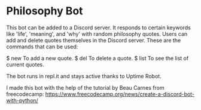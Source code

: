 # Philosophy Bot

This bot can be added to a Discord server. It responds to certain keywords like 'life', 'meaning', and 'why' with random philosophy quotes. Users can add and delete quotes themselves in the Discord server. These are the commands that can be used:

$ new	To add a new quote.
$ del 	To delete a quote.
$ list	To see the list of current quotes.

The bot runs in repl.it and stays active thanks to Uptime Robot.

I made this bot with the help of the tutorial by Beau Carnes from freecodecamp: https://www.freecodecamp.org/news/create-a-discord-bot-with-python/


